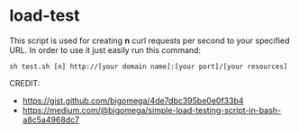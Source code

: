 # load-test

This script is used for creating **n** curl requests per second to your specified URL.
In order to use it just easily run this command:

```sh test.sh [n] http://[your domain name]:[your port]/[your resources]```




CREDIT:
 - https://gist.github.com/bigomega/4de7dbc395be0e0f33b4
 - https://medium.com/@bigomega/simple-load-testing-script-in-bash-a8c5a4968dc7
